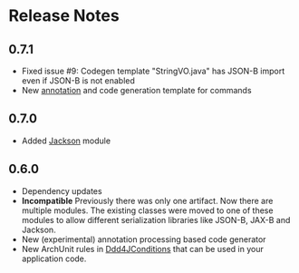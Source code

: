 # Release Notes

## 0.7.1
- Fixed issue #9: Codegen template "StringVO.java" has JSON-B import even if JSON-B is not enabled
- New [annotation](codegen/api/src/main/java/org/fuin/ddd4j/codegen/api/CommandVO.java) and code generation template for commands

## 0.7.0
- Added [Jackson](jackson) module

## 0.6.0

- Dependency updates
- **Incompatible** Previously there was only one artifact. Now there are multiple modules.
  The existing classes were moved to one of these modules to allow different serialization libraries
  like JSON-B, JAX-B and Jackson.
- New (experimental) annotation processing based code generator
- New ArchUnit rules in [Ddd4JConditions](junit/src/main/java/org/fuin/ddd4j/junit/Ddd4JConditions.java) that
  can be used in your application code.